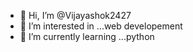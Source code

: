 - 👋 Hi, I’m @Vijayashok2427
- 👀 I’m interested in ...web developement
- 🌱 I’m currently learning ...python


<!---
Vijayashok2427/Vijayashok2427 is a ✨ special ✨ repository because its `README.md` (this file) appears on your GitHub profile.
You can click the Preview link to take a look at your changes.
--->
